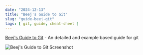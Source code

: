 ```yaml
---
date: "2024-12-13"
title: "Beej's Guide to Git"
slug: "guide-beej-git"
tags: [ git, guide, cheat-sheet ]
---
```




[Beej's Guide to Git][1] - An detailed and example based guide for git

![Beej's Guide to Git Screenshot][2]



   [1]: https://beej.us/guide/bggit/html/split/
   [2]: /saves/2024/12/images/beej-guide-to-git.png
